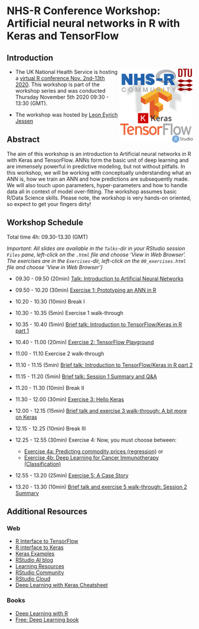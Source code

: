 NHS-R Conference Workshop: Artificial neural networks in R with Keras
and TensorFlow
================

## Introduction

<a href="https://nhsrcommunity.com/events/nhs-r-virtual-conference-2020/"><img src="Talks/img/all_logos.png" align="right" height="200" /></a>

  - The UK National Health Service is hosting a [virtual R conference
    Nov. 2nd-13th 2020](https://nhsrcommunity.com/events/nhs-r-virtual-conference-2020/).
    This workshop is part of the workshop series and was conducted
    Thursday November 5th 2020 09:30 - 13:30 (GMT).

  - The workshop was hosted by [Leon Eyrich
    Jessen](https://rinpharma.com/workshops/leon-jessen/)

## Abstract

The aim of this workshop is an introduction to Artificial neural
networks in R with Keras and TensorFlow. ANNs form the basic unit of
deep learning and are immensely powerful in predictive modeling, but not
without pitfalls. In this workshop, we will be working with conceptually
understanding what an ANN is, how we train an ANN and how predictions
are subsequently made. We will also touch upon parameters,
hyper-parameters and how to handle data all in context of model
over-fitting. The workshop assumes basic R/Data Science skills. Please
note, the workshop is very hands-on oriented, so expect to get your
fingers dirty\!

## Workshop Schedule

Total time 4h: 09.30-13.30 (GMT)

*Important: All slides are available in the `Talks`-dir in your RStudio
session `Files` pane, left-click on the `.html` file and choose ‘View in
Web Browser’. The exercises are in the `Exercises`-dir, left-click on
the `00_exercises.html` file and choose ‘View in Web Browser’)*

  - 09.30 - 09.50 (20min) [Talk: Introduction to Artificial Neural
    Networks](Talks/01_introduction_to_artificial_neural_networks.html)

  - 09.50 - 10.20 (30min) [Exercise 1: Prototyping an ANN in
    R](https://htmlpreview.github.io/?https://github.com/leonjessen/NHSR2020/blob/main/Exercises/00_exercises.html#1_Prototyping_an_ANN_in_R)

  - 10.20 - 10.30 (10min) Break I

  - 10.30 - 10.35 (5min) Exercise 1 walk-through

  - 10.35 - 10.40 (5min) [Brief talk: Introduction to TensorFlow/Keras
    in R part 1](Talks/02_introduction_to_keras_1.html)

  - 10.40 - 11.00 (20min) [Exercise 2: TensorFlow
    Playground](Exercises/00_exercises.html#2_TensorFlow_Playground)

  - 11.00 - 11.10 Exercise 2 walk-through

  - 11.10 - 11.15 (5min) [Brief talk: Introduction to TensorFlow/Keras
    in R part 2](Talks/03_introduction_to_keras_2.html)

  - 11.15 - 11.20 (5min) [Brief talk: Session 1 Summary and
    Q\&A](Talks/04_session_1_summary.html)

  - 11.20 - 11.30 (10min) Break II

  - 11.30 - 12.00 (30min) [Exercise 3: Hello
    Keras](Exercises/00_exercises.html#3_Hello_Keras)

  - 12.00 - 12.15 (15min) [Brief talk and exercise 3 walk-through: A bit
    more on Keras](Talks/05_a_bit_more_on_keras.html)

  - 12.15 - 12.25 (10min) Break III

  - 12.25 - 12.55 (30min) Exercise 4: Now, you must choose between:
    
      - [Exercise 4a: Predicting commodity prices
        (regression)](Exercises/00_exercises.html#4a_Predicting_commodity_prices_\(regression\))
        or
      - [Exercise 4b: Deep Learning for Cancer Immunotherapy
        (Classification)](Exercises/00_exercises.html#4b_Deep_Learning_for_Cancer_Immunotherapy_\(Classification\))

  - 12.55 - 13.20 (25min) [Exercise 5: A Case
    Story](Exercises/00_exercises.html#5_A_Case_Story)

  - 13.20 - 13.30 (10min) [Brief talk and exercise 5 walk-through:
    Session 2 Summary](Talks/06_session_2_summary.html)

## Additional Resources

### Web

  - [R Interface to TensorFlow](https://tensorflow.rstudio.com/)
  - [R interface to Keras](https://tensorflow.rstudio.com/keras/)
  - [Keras
    Examples](https://tensorflow.rstudio.com/keras/articles/examples/)
  - [RStudio AI blog](https://blogs.rstudio.com/ai/)
  - [Learning
    Resources](https://tensorflow.rstudio.com/learn/resources/)
  - [RStudio Community](https://community.rstudio.com/)
  - [RStudio Cloud](https://rstudio.cloud/)
  - [Deep Learning with Keras
    Cheatsheet](https://github.com/rstudio/cheatsheets/raw/master/keras.pdf)

### Books

  - [Deep Learning with
    R](https://www.manning.com/books/deep-learning-with-r)
  - [Free: Deep Learning book](https://www.deeplearningbook.org/)
